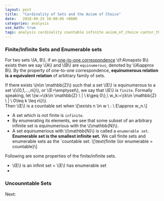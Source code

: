 ```yaml
---
layout: post
title:  "Cardinality of Sets and the Axiom of Choice"
date:   2018-09-25 10:00:05 +0800
categories: analysis
use_math: true
tags: analysis cardinality countable infinite axiom_of_choice cantor_theorem
---
```


### Finite/Infinite Sets and Enumerable sets

For two sets \\(A, B\\), if an <a href="{{site.url}}//analysis/2018/09/25/function.html#oto_corr" target="_blank">one-to-one correspondence</a> \\(f:A\mapsto B\\) exists then we say \\(A\\) and \\(B\\) are `equinumerous`, denoted by \\(A\approx B\\). By the property of one-to-one correspondence, __equinumerous relation is a equivalent relation__ of arbitrary family of sets.

If there exists \\(n\in \mathbb\{Z\}\\) such that a set \\(E\\) is equinumerous to a set \\(\\{0,1,...,n\\}\\), or \\(E=\emptyset\\), we say that \\(E\\) is `finite`. Formally speaking, let \\(w:=\\{k\in \mathbb\{Z\} \\ \| \\ k\geq 0\\},\\  w\_k:=\\{k\in \mathbb\{Z\} \\ \| \\ 0\leq k \leq n\\}\\).  
Then \\(E\\) is a countable set when
\\[\exists n \in w \\ : \\ E\approx w\_n.\\]

* A set which is not finite is `infinite`.
* By enumerating its elements, we see that some subset of an arbitrary infinite set is equinumerious with the \\(\mathbb\{N\}\\).
* A set equinumerious with \\(\mathbb\{N\}\\) is called a `enumerable set`. __Enumerable set is the smallest infinite set.__ We call finite sets and enumerable sets as the `countable set.
\\[\text\{finite \lor enumerable = countable\}\\]

Following are some properties of the finite/infinite sets.
* \\(E\\) is an infinit set = \\(E\\) has enumerable set
* 

### Uncounntable Sets

Next:  

